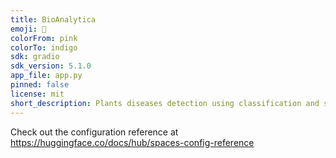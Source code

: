 ```yaml
---
title: BioAnalytica
emoji: 🐨
colorFrom: pink
colorTo: indigo
sdk: gradio
sdk_version: 5.1.0
app_file: app.py
pinned: false
license: mit
short_description: Plants diseases detection using classification and segmentat
---
```


Check out the configuration reference at https://huggingface.co/docs/hub/spaces-config-reference
